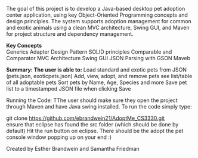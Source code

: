 The goal of this project is to develop a Java-based desktop pet adoption center application, using key Object-Oriented Programming concepts and design principles. The system supports adoption management for common and exotic animals using a clean MVC architecture, Swing GUI, and Maven for project structure and dependency management.

**Key Concepts**  
Generics
Adapter Design Pattern
SOLID principles
Comparable and Comparator
MVC Architecture
Swing GUI 
JSON Parsing with GSON 
Maveb 

**Summary: The user is able to:**
Load standard and exotic pets from JSON (pets.json, exoticpets.json)
Add, view, adopt, and remove pets
see list/table of all adoptable pets
Sort pets by Name, Age, Species and more 
Save pet list to a timestamped JSON file when clicking Save

Running the Code: TThe user should make sure they open the project through Maven and have Java swing installed. To run the code simply type:

git clone https://github.com/ebrandwein21/AdoptMe_CS3330.git	
ensure that eclipse has found the src folder (which should be done by default)
Hit the run button on eclipse. There should be the adopt the pet console window popping up on your end :) 

Created by Esther Brandwein and Samantha Friedman
